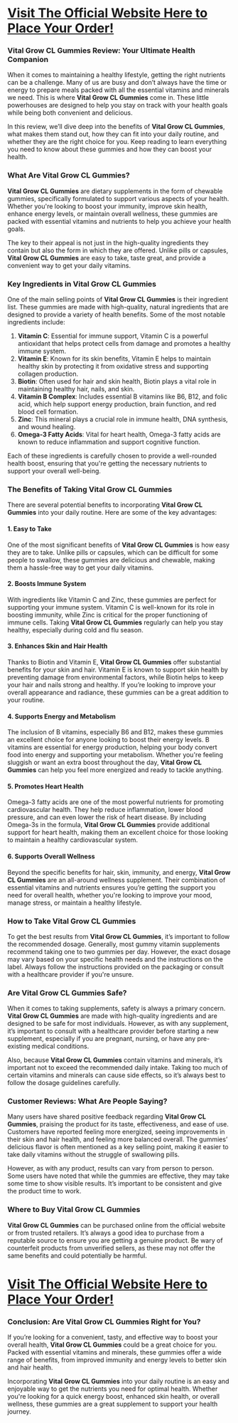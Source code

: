 <h1><a href="https://getdeals24x7.com/order-VItalgrow"><strong> Visit The Official Website Here to Place Your Order!<br /></strong></a></h1>
<h3><strong>Vital Grow CL Gummies Review: Your Ultimate Health Companion</strong></h3>
<p>When it comes to maintaining a healthy lifestyle, getting the right nutrients can be a challenge. Many of us are busy and don&rsquo;t always have the time or energy to prepare meals packed with all the essential vitamins and minerals we need. This is where <strong>Vital Grow CL Gummies</strong> come in. These little powerhouses are designed to help you stay on track with your health goals while being both convenient and delicious.</p>
<p>In this review, we&rsquo;ll dive deep into the benefits of <strong>Vital Grow CL Gummies</strong>, what makes them stand out, how they can fit into your daily routine, and whether they are the right choice for you. Keep reading to learn everything you need to know about these gummies and how they can boost your health.</p>
<h3><strong>What Are Vital Grow CL Gummies?</strong></h3>
<p><strong>Vital Grow CL Gummies</strong> are dietary supplements in the form of chewable gummies, specifically formulated to support various aspects of your health. Whether you're looking to boost your immunity, improve skin health, enhance energy levels, or maintain overall wellness, these gummies are packed with essential vitamins and nutrients to help you achieve your health goals.</p>
<p>The key to their appeal is not just in the high-quality ingredients they contain but also the form in which they are offered. Unlike pills or capsules, <strong>Vital Grow CL Gummies</strong> are easy to take, taste great, and provide a convenient way to get your daily vitamins.</p>
<h3><strong>Key Ingredients in Vital Grow CL Gummies</strong></h3>
<p>One of the main selling points of <strong>Vital Grow CL Gummies</strong> is their ingredient list. These gummies are made with high-quality, natural ingredients that are designed to provide a variety of health benefits. Some of the most notable ingredients include:</p>
<ol>
<li><strong>Vitamin C</strong>: Essential for immune support, Vitamin C is a powerful antioxidant that helps protect cells from damage and promotes a healthy immune system.</li>
<li><strong>Vitamin E</strong>: Known for its skin benefits, Vitamin E helps to maintain healthy skin by protecting it from oxidative stress and supporting collagen production.</li>
<li><strong>Biotin</strong>: Often used for hair and skin health, Biotin plays a vital role in maintaining healthy hair, nails, and skin.</li>
<li><strong>Vitamin B Complex</strong>: Includes essential B vitamins like B6, B12, and folic acid, which help support energy production, brain function, and red blood cell formation.</li>
<li><strong>Zinc</strong>: This mineral plays a crucial role in immune health, DNA synthesis, and wound healing.</li>
<li><strong>Omega-3 Fatty Acids</strong>: Vital for heart health, Omega-3 fatty acids are known to reduce inflammation and support cognitive function.</li>
</ol>
<p>Each of these ingredients is carefully chosen to provide a well-rounded health boost, ensuring that you're getting the necessary nutrients to support your overall well-being.</p>
<h3><strong>The Benefits of Taking Vital Grow CL Gummies</strong></h3>
<p>There are several potential benefits to incorporating <strong>Vital Grow CL Gummies</strong> into your daily routine. Here are some of the key advantages:</p>
<h4><strong>1. Easy to Take</strong></h4>
<p>One of the most significant benefits of <strong>Vital Grow CL Gummies</strong> is how easy they are to take. Unlike pills or capsules, which can be difficult for some people to swallow, these gummies are delicious and chewable, making them a hassle-free way to get your daily vitamins.</p>
<h4><strong>2. Boosts Immune System</strong></h4>
<p>With ingredients like Vitamin C and Zinc, these gummies are perfect for supporting your immune system. Vitamin C is well-known for its role in boosting immunity, while Zinc is critical for the proper functioning of immune cells. Taking <strong>Vital Grow CL Gummies</strong> regularly can help you stay healthy, especially during cold and flu season.</p>
<h4><strong>3. Enhances Skin and Hair Health</strong></h4>
<p>Thanks to Biotin and Vitamin E, <strong>Vital Grow CL Gummies</strong> offer substantial benefits for your skin and hair. Vitamin E is known to support skin health by preventing damage from environmental factors, while Biotin helps to keep your hair and nails strong and healthy. If you&rsquo;re looking to improve your overall appearance and radiance, these gummies can be a great addition to your routine.</p>
<h4><strong>4. Supports Energy and Metabolism</strong></h4>
<p>The inclusion of B vitamins, especially B6 and B12, makes these gummies an excellent choice for anyone looking to boost their energy levels. B vitamins are essential for energy production, helping your body convert food into energy and supporting your metabolism. Whether you're feeling sluggish or want an extra boost throughout the day, <strong>Vital Grow CL Gummies</strong> can help you feel more energized and ready to tackle anything.</p>
<h4><strong>5. Promotes Heart Health</strong></h4>
<p>Omega-3 fatty acids are one of the most powerful nutrients for promoting cardiovascular health. They help reduce inflammation, lower blood pressure, and can even lower the risk of heart disease. By including Omega-3s in the formula, <strong>Vital Grow CL Gummies</strong> provide additional support for heart health, making them an excellent choice for those looking to maintain a healthy cardiovascular system.</p>
<h4><strong>6. Supports Overall Wellness</strong></h4>
<p>Beyond the specific benefits for hair, skin, immunity, and energy, <strong>Vital Grow CL Gummies</strong> are an all-around wellness supplement. Their combination of essential vitamins and nutrients ensures you&rsquo;re getting the support you need for overall health, whether you're looking to improve your mood, manage stress, or maintain a healthy lifestyle.</p>
<h3><strong>How to Take Vital Grow CL Gummies</strong></h3>
<p>To get the best results from <strong>Vital Grow CL Gummies</strong>, it&rsquo;s important to follow the recommended dosage. Generally, most gummy vitamin supplements recommend taking one to two gummies per day. However, the exact dosage may vary based on your specific health needs and the instructions on the label. Always follow the instructions provided on the packaging or consult with a healthcare provider if you're unsure.</p>
<h3><strong>Are Vital Grow CL Gummies Safe?</strong></h3>
<p>When it comes to taking supplements, safety is always a primary concern. <strong>Vital Grow CL Gummies</strong> are made with high-quality ingredients and are designed to be safe for most individuals. However, as with any supplement, it&rsquo;s important to consult with a healthcare provider before starting a new supplement, especially if you are pregnant, nursing, or have any pre-existing medical conditions.</p>
<p>Also, because <strong>Vital Grow CL Gummies</strong> contain vitamins and minerals, it&rsquo;s important not to exceed the recommended daily intake. Taking too much of certain vitamins and minerals can cause side effects, so it&rsquo;s always best to follow the dosage guidelines carefully.</p>
<h3><strong>Customer Reviews: What Are People Saying?</strong></h3>
<p>Many users have shared positive feedback regarding <strong>Vital Grow CL Gummies</strong>, praising the product for its taste, effectiveness, and ease of use. Customers have reported feeling more energized, seeing improvements in their skin and hair health, and feeling more balanced overall. The gummies&rsquo; delicious flavor is often mentioned as a key selling point, making it easier to take daily vitamins without the struggle of swallowing pills.</p>
<p>However, as with any product, results can vary from person to person. Some users have noted that while the gummies are effective, they may take some time to show visible results. It&rsquo;s important to be consistent and give the product time to work.</p>
<h3><strong>Where to Buy Vital Grow CL Gummies</strong></h3>
<p><strong>Vital Grow CL Gummies</strong> can be purchased online from the official website or from trusted retailers. It&rsquo;s always a good idea to purchase from a reputable source to ensure you are getting a genuine product. Be wary of counterfeit products from unverified sellers, as these may not offer the same benefits and could potentially be harmful.</p>
<h1><a href="https://getdeals24x7.com/order-VItalgrow"><strong>Visit The Official Website Here to Place Your Order!</strong></a></h1>
<h3><strong>Conclusion: Are Vital Grow CL Gummies Right for You?</strong></h3>
<p>If you&rsquo;re looking for a convenient, tasty, and effective way to boost your overall health, <strong>Vital Grow CL Gummies</strong> could be a great choice for you. Packed with essential vitamins and minerals, these gummies offer a wide range of benefits, from improved immunity and energy levels to better skin and hair health.</p>
<p>Incorporating <strong>Vital Grow CL Gummies</strong> into your daily routine is an easy and enjoyable way to get the nutrients you need for optimal health. Whether you're looking for a quick energy boost, enhanced skin health, or overall wellness, these gummies are a great supplement to support your health journey.</p>
